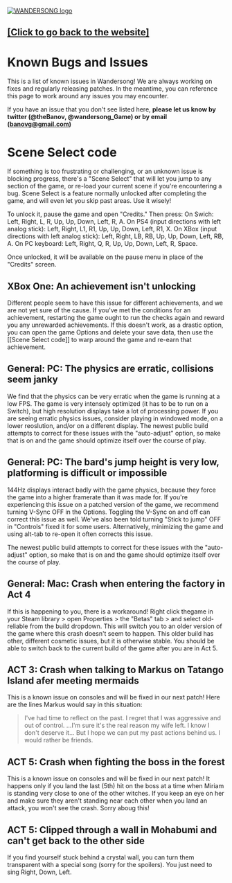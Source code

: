 [![WANDERSONG logo](http://wanderso.ng/img/_logo_smol.png)](http://wanderso.ng)
## [[Click to go back to the website]](http://wanderso.ng)
# Known Bugs and Issues
This is a list of known issues in Wandersong! We are always working on fixes and regularly releasing patches. In the meantime, you can reference this page to work around any issues you may encounter. 

If you have an issue that you don't see listed here, **please let us know by twitter (@theBanov, @wandersong_Game) or by email (banovg@gmail.com)**

# Scene Select code
If something is too frustrating or challenging, or an unknown issue is blocking progress, there's a "Scene Select" that will let you jump to any section of the game, or re-load your current scene if you're encountering a bug. Scene Select is a feature normally unlocked after completing the game, and will even let you skip past areas. Use it wisely!

To unlock it, pause the game and open "Credits." Then press: 
On Swich: Left, Right, L, R, Up, Up, Down, Left, R, A.
On PS4 (input directions with left analog stick): Left, Right, L1, R1, Up, Up, Down, Left, R1, X.
On XBox (input directions with left analog stick): Left, Right, LB, RB, Up, Up, Down, Left, RB, A.
On PC keyboard: Left, Right, Q, R, Up, Up, Down, Left, R, Space.

Once unlocked, it will be available on the pause menu in place of the "Credits" screen.

## XBox One: An achievement isn't unlocking
Different people seem to have this issue for different achievements, and we are not yet sure of the cause. If you've met the conditions for an achievement, restarting the game ought to run the checks again and reward you any unrewarded achievements. If this doesn't work, as a drastic option, you can open the game Options and delete your save data, then use the [[Scene Select code]] to warp around the game and re-earn that achievement.

## General: PC: The physics are erratic, collisions seem janky
We find that the physics can be very erratic when the game is running at a low FPS. The game is very intensely optimized (it has to be to run on a Switch), but high resolution displays take a lot of processing power. If you are seeing erratic physics issues, consider playing in windowed mode, on a lower reoslution, and/or on a different display. The newest public build attempts to correct for these issues with the "auto-adjust" option, so make that is on and the game should optimize itself over the course of play.

## General: PC: The bard's jump height is very low, platforming is difficult or impossible
144Hz displays interact badly with the game physics, because they force the game into a higher framerate than it was made for. If you're experiencing this issue on a patched version of the game, we recommend turning V-Sync OFF in the Options. Toggling the V-Sync on and off can correct this issue as well. We've also been told turning "Stick to jump" OFF in "Controls" fixed it for some users. Alternatively, minimizing the game and using alt-tab to re-open it often corrects this issue.

The newest public build attempts to correct for these issues with the "auto-adjust" option, so make that is on and the game should optimize itself over the course of play.

## General: Mac: Crash when entering the factory in Act 4
If this is happening to you, there is a workaround! Right click thegame in your Steam library > open Properties > the "Betas" tab > and select old-reliable from the build dropdown. This will switch you to an older version of the game where this crash doesn't seem to happen. This older build has other, different cosmetic issues, but it is otherwise stable. You should be able to switch back to the current build of the game after you are in Act 5.

## ACT 3: Crash when talking to Markus on Tatango Island afer meeting mermaids
This is a known issue on consoles and will be fixed in our next patch! Here are the lines Markus would say in this situation:
> I've had time to reflect on the past.
> I regret that I was aggressive and out of control.
>...I'm sure it's the real reason my wife left.
> I know I don't deserve it...
> But I hope we can put my past actions behind us.
> I would rather be friends.

## ACT 5: Crash when fighting the boss in the forest
This is a known issue on consoles and will be fixed in our next patch! It happens only if you land the last (5th) hit on the boss at a time when Miriam is standing very close to one of the other witches. If you keep an eye on her and make sure they aren't standing near each other when you land an attack, you won't see the crash. Sorry aboug this!

## ACT 5: Clipped through a wall in Mohabumi and can't get back to the other side
If you find yourself stuck behind a crystal wall, you can turn them transparent with a special song (sorry for the spoilers). You just need to sing Right, Down, Left.
